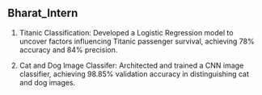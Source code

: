 ## Bharat_Intern

1. Titanic Classification: Developed a Logistic Regression model to uncover factors influencing Titanic passenger survival, achieving 78% accuracy and 84% precision.
  
2. Cat and Dog Image Classifer: Architected and trained a CNN image classifier, achieving 98.85% validation accuracy in distinguishing cat and dog images.
